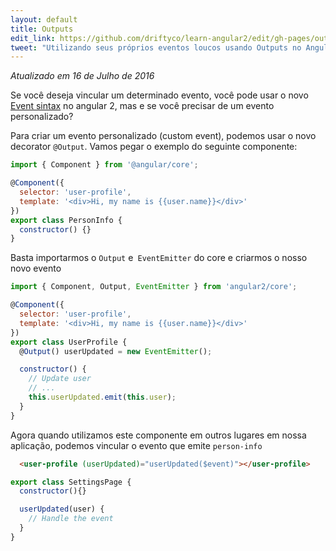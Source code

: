 ```yaml
---
layout: default
title: Outputs
edit_link: https://github.com/driftyco/learn-angular2/edit/gh-pages/outputs/index.md
tweet: "Utilizando seus próprios eventos loucos usando Outputs no Angular 2"
---
```


_Atualizado em 16 de Julho de 2016_

Se você deseja vincular um determinado evento, você pode usar o novo [Event sintax](/events) no angular 2, mas e se você precisar de um evento personalizado?

Para criar um evento personalizado (custom event), podemos usar o novo decorator `@Output`. Vamos pegar o exemplo do seguinte componente:

```javascript
import { Component } from '@angular/core';

@Component({
  selector: 'user-profile',
  template: '<div>Hi, my name is {{user.name}}</div>'
})
export class PersonInfo {
  constructor() {}
}
```

Basta importarmos o `Output` e` EventEmitter` do core e criarmos o nosso novo evento

```javascript
import { Component, Output, EventEmitter } from 'angular2/core';

@Component({
  selector: 'user-profile',
  template: '<div>Hi, my name is {{user.name}}</div>'
})
export class UserProfile {
  @Output() userUpdated = new EventEmitter();

  constructor() {
    // Update user
    // ...
    this.userUpdated.emit(this.user);
  }
}
```

Agora quando utilizamos este componente em outros lugares em nossa aplicação, podemos vincular o evento que emite `person-info`

```html
  <user-profile (userUpdated)="userUpdated($event)"></user-profile>
```

```javascript
export class SettingsPage {
  constructor(){}

  userUpdated(user) {
    // Handle the event
  }
}
```
